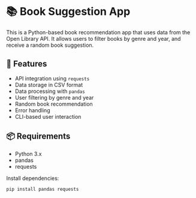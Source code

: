 # 📚 Book Suggestion App

This is a Python-based book recommendation app that uses data from the Open Library API. It allows users to filter books by genre and year, and receive a random book suggestion.

## 🔧 Features

- API integration using `requests`
- Data storage in CSV format
- Data processing with `pandas`
- User filtering by genre and year
- Random book recommendation
- Error handling
- CLI-based user interaction

## 📦 Requirements

- Python 3.x
- pandas
- requests

Install dependencies:

```bash
pip install pandas requests
